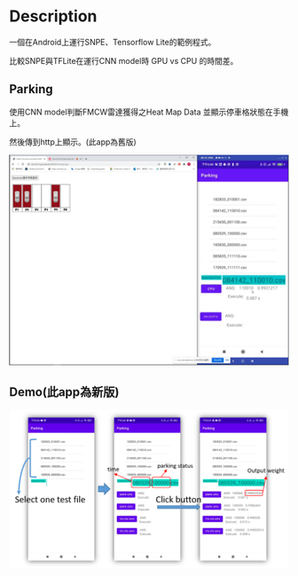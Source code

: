 # Description
一個在Android上運行SNPE、Tensorflow Lite的範例程式。

比較SNPE與TFLite在運行CNN model時 GPU vs CPU 的時間差。

## Parking
使用CNN model判斷FMCW雷達獲得之Heat Map Data 並顯示停車格狀態在手機上。

然後傳到http上顯示。(此app為舊版)
<p align="center"><img src="Demo_1.JPG" width="640"\></p>

## Demo(此app為新版)
<p align="center"><img src="Demo.png" width="640"\></p>
